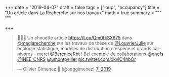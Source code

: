 +++
date = "2019-04-07"
draft = false
tags = ["loup", "occupancy"]
title = "Un article dans La Recherche sur nos travaux"
math = true
summary = """
"""

+++

<blockquote class="twitter-tweet" data-lang="fr"><p lang="fr" dir="ltr">🐺🔎💩 Un chouette article <a href="https://t.co/Qm0fkSX675">https://t.co/Qm0fkSX675</a> dans <a href="https://twitter.com/maglarecherche?ref_src=twsrc%5Etfw">@maglarecherche</a> sur les travaux de thèse de <a href="https://twitter.com/LouvrierJulie?ref_src=twsrc%5Etfw">@LouvrierJulie</a> sur écologie statistique, modèles de distribution d&#39;espèce et grands carnivores - merci <a href="https://twitter.com/BereniceRbt?ref_src=twsrc%5Etfw">@BereniceRbt</a> ! Bel exemple de collaborations <a href="https://twitter.com/oncfs?ref_src=twsrc%5Etfw">@oncfs</a> <a href="https://twitter.com/INEE_CNRS?ref_src=twsrc%5Etfw">@INEE_CNRS</a> <a href="https://twitter.com/umontpellier?ref_src=twsrc%5Etfw">@umontpellier</a> <a href="https://t.co/xkvjC4hbQr">pic.twitter.com/xkvjC4hbQr</a></p>&mdash; Olivier Gimenez 🖖 (@oaggimenez) <a href="https://twitter.com/oaggimenez/status/1114908019979096064?ref_src=twsrc%5Etfw">7l 2019</a></blockquote>
<script async src="https://platform.twitter.com/widgets.js" charset="utf-8"></script>
